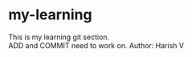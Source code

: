 # my-learning
This is my learning git section. <br /> ADD and COMMIT need to work on.
Author: Harish V
